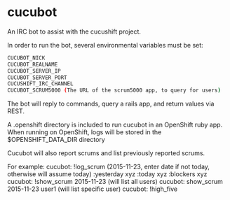 cucubot
=======

An IRC bot to assist with the cucushift project.

In order to run the bot, several environmental variables must be set:
```bash
CUCUBOT_NICK
CUCUBOT_REALNAME
CUCUBOT_SERVER_IP
CUCUBOT_SERVER_PORT
CUCUSHIFT_IRC_CHANNEL
CUCUBOT_SCRUM5000 (The URL of the scrum5000 app, to query for users)
```

The bot will reply to commands, query a rails app, and return values
via REST.

A .openshift directory is included to run cucubot in an OpenShift ruby app.
When running on OpenShift, logs will be stored in the $OPENSHIFT\_DATA\_DIR directory

Cucubot will also report scrums and list previously reported scrums.

For example:
cucubot: !log\_scrum (2015-11-23, enter date if not today, otherwise will assume today) :yesterday xyz :today xyz :blockers xyz
cucubot: !show\_scrum 2015-11-23 (will list all users)
cucubot: show\_scrum 2015-11-23 user1 (will list specific user)
cucubot: !high\_five
